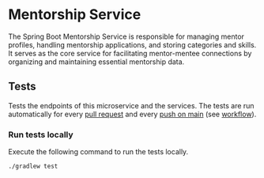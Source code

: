 # Mentorship Service

The Spring Boot Mentorship Service is responsible for managing mentor profiles, handling mentorship applications, and storing categories and skills. It serves as the core service for facilitating mentor-mentee connections by organizing and maintaining essential mentorship data.

## Tests

Tests the endpoints of this microservice and the services. The tests are run automatically for every [pull request](../../.github/workflows/ci-pull-request.yml) and every [push on main](../../.github/workflows/ci-main.yml) (see [workflow](../../.github/workflows/backend-tests.yml)).

### Run tests locally

Execute the following command to run the tests locally.

```
./gradlew test
```
